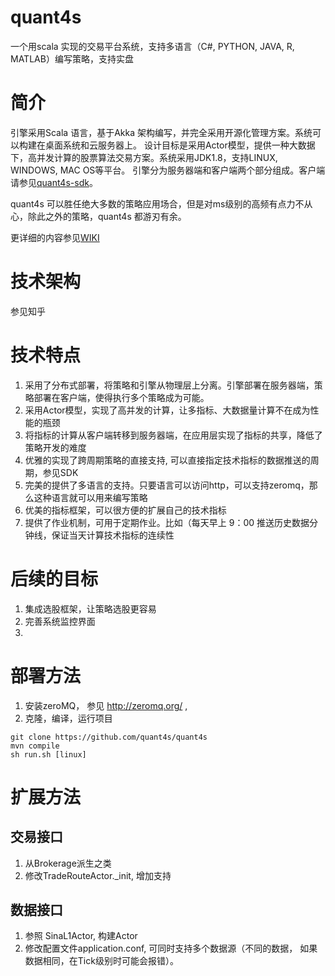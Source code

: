 
# quant4s
一个用scala 实现的交易平台系统，支持多语言（C#, PYTHON, JAVA, R, MATLAB）编写策略，支持实盘

# 简介
引擎采用Scala 语言，基于Akka 架构编写，并完全采用开源化管理方案。系统可以构建在桌面系统和云服务器上。
设计目标是采用Actor模型，提供一种大数据下，高并发计算的股票算法交易方案。系统采用JDK1.8，支持LINUX, WINDOWS, MAC OS等平台。
引擎分为服务器端和客户端两个部分组成。客户端请参见[quant4s-sdk][quant4s-sdk-href]。

quant4s 可以胜任绝大多数的策略应用场合，但是对ms级别的高频有点力不从心，除此之外的策略，quant4s 都游刃有余。

更详细的内容参见[WIKI][quant4s-wiki-href]

# 技术架构
参见知乎

# 技术特点
1. 采用了分布式部署，将策略和引擎从物理层上分离。引擎部署在服务器端，策略部署在客户端，使得执行多个策略成为可能。
2. 采用Actor模型，实现了高并发的计算，让多指标、大数据量计算不在成为性能的瓶颈
1. 将指标的计算从客户端转移到服务器端，在应用层实现了指标的共享，降低了策略开发的难度
3. 优雅的实现了跨周期策略的直接支持, 可以直接指定技术指标的数据推送的周期，参见SDK
5. 完美的提供了多语言的支持。只要语言可以访问http，可以支持zeromq，那么这种语言就可以用来编写策略
6. 优美的指标框架，可以很方便的扩展自己的技术指标
7. 提供了作业机制，可用于定期作业。比如（每天早上 9：00 推送历史数据分钟线，保证当天计算技术指标的连续性

# 后续的目标
1. 集成选股框架，让策略选股更容易
2. 完善系统监控界面
3. 


# 部署方法
1. 安装zeroMQ， 参见 http://zeromq.org/ ,
2. 克隆，编译，运行项目


 ```
 git clone https://github.com/quant4s/quant4s
 mvn compile
 sh run.sh [linux]
 ```

# 扩展方法
## 交易接口
1. 从Brokerage派生之类
2. 修改TradeRouteActor._init, 增加支持

## 数据接口
1. 参照 SinaL1Actor, 构建Actor
2. 修改配置文件application.conf, 可同时支持多个数据源（不同的数据， 如果数据相同，在Tick级别时可能会报错）。 

[quant4s-sdk-href]: https://github.com/quant4s/quant4s-sdk "SDK"
[quant4s-wiki-href]: https://github.com/quant4s/quant4s/wiki "wiki"
